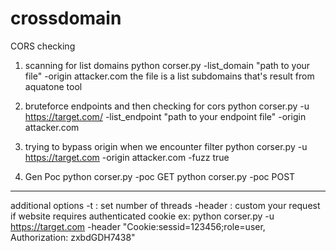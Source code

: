 # crossdomain
CORS checking
1. scanning for list domains
python corser.py -list_domain "path to your file" -origin attacker.com
the file is a list subdomains that's result from aquatone tool

2. bruteforce endpoints and then checking for cors
python corser.py -u https://target.com/ -list_endpoint "path to your endpoint file" -origin attacker.com

3. trying to bypass origin when we encounter filter
python corser.py -u https://target.com -origin attacker.com -fuzz true

4. Gen Poc
python corser.py -poc GET
python corser.py -poc POST

---------------------
additional options
-t : set number of threads
-header : custom your request if website requires authenticated cookie
ex: python corser.py -u https://target.com -header "Cookie:sessid=123456;role=user, Authorization: zxbdGDH7438"
